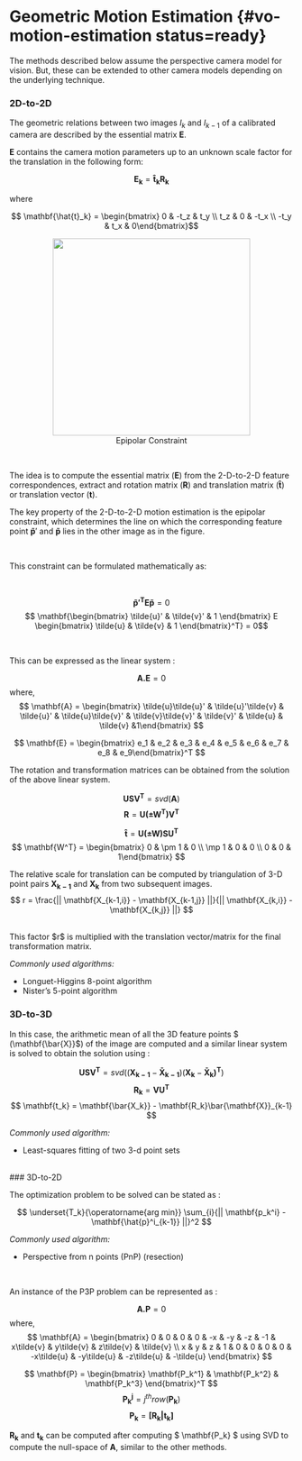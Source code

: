 # Geometric Motion Estimation {#vo-motion-estimation status=ready}

The methods described below assume the perspective camera model for vision. But, these can be extended to other camera models depending on the underlying technique.

### 2D-to-2D


The geometric relations between two images $I_k$ and $I_{k-1}$ of a calibrated camera are described by the essential matrix $\mathbf{E}$.

$\mathbf{E}$ contains the camera motion parameters up to an unknown scale factor for the translation in the following form:

$$ \mathbf{E_k} = \mathbf{\hat{t}_k R_k} $$

where



$$ \mathbf{\hat{t}_k} =  \begin{bmatrix} 0 & -t_z & t_y \\ t_z & 0 & -t_x \\ -t_y & t_x & 0\end{bmatrix}$$

<center>
<figure>
    <img style='width:25em' src="figures/epipolar.png"/>
    <figcaption>Epipolar Constraint</figcaption>
</figure>
</center>

<br/>

The idea is to compute the essential matrix ($\mathbf{E}$) from the 2-D-to-2-D feature correspondences, extract and rotation matrix ($\mathbf{R}$) and translation matrix ($\mathbf{\hat{t}}$) or translation vector ($\mathbf{t}$).

The key property of the 2-D-to-2-D motion estimation is the epipolar constraint, which determines the line on which the corresponding feature point $\mathbf{\tilde{p}}'$ and $\mathbf{\tilde{p}}$ lies in the other image as in the figure.

<br/>

This constraint can be formulated mathematically as:

<br/>

$$ \mathbf{\tilde{p}'^TE\tilde{p}} = 0$$
$$ \mathbf{\begin{bmatrix} \tilde{u}' & \tilde{v}' & 1 \end{bmatrix} E \begin{bmatrix} \tilde{u} & \tilde{v} & 1 \end{bmatrix}^T} = 0$$

<br/>

This can be expressed as the linear system :

$$ \mathbf{A.E} = 0$$
where,$$ \mathbf{A} = \begin{bmatrix} \tilde{u}\tilde{u}' &  \tilde{u}'\tilde{v} & \tilde{u}' &  \tilde{u}\tilde{v}' & \tilde{v}\tilde{v}' & \tilde{v}' &  \tilde{u} & \tilde{v} &1\end{bmatrix}  $$

$$ \mathbf{E} = \begin{bmatrix} e_1 & e_2 & e_3 & e_4 & e_5 & e_6 & e_7 & e_8 & e_9\end{bmatrix}^T  $$

The rotation and transformation matrices can be obtained from the solution of the above linear system.

$$ \mathbf{USV^T} = svd(\mathbf{A})   $$
$$ \mathbf{R} = \mathbf{U (\pm W^T) V^T}$$

$$ \mathbf{\hat{t}} = \mathbf{U (\pm W) S U^T}$$
$$ \mathbf{W^T} = \begin{bmatrix} 0 & \pm 1 & 0 \\ \mp 1 & 0 & 0 \\ 0 & 0 & 1\end{bmatrix} $$

The relative scale for translation can be computed by triangulation of 3-D point pairs $\mathbf{X_{k-1}}$ and $\mathbf{X_{k}}$ from two subsequent images.
$$ r = \frac{|| \mathbf{X_{k-1,i}} - \mathbf{X_{k-1,j}} ||}{|| \mathbf{X_{k,i}} - \mathbf{X_{k,j}} ||} $$

<br/>
This factor $r$ is multiplied with the translation vector/matrix for the final transformation matrix.
<br/>

*Commonly used algorithms:*
<br/>

  - Longuet-Higgins 8-point algorithm
  - Nister’s 5-point algorithm

### 3D-to-3D

In this case, the arithmetic mean of all the 3D feature points $ (\mathbf{\bar{X}}$) of the image are computed and a similar linear system is solved to obtain the solution using :

$$ \mathbf{USV^T} = svd((\mathbf{X_{k-1}} -\mathbf{\bar{X}_{k-1}})(\mathbf{X_{k}} - \mathbf{\bar{X}_{k})^T})$$
$$ \mathbf{R_k} = \mathbf{VU^T} $$
$$ \mathbf{t_k} = \mathbf{\bar{X_k}} - \mathbf{R_k}\bar{\mathbf{X}}_{k-1}  $$

*Commonly used algorithm:*
  <br/>

  -  Least-squares fitting of two 3-d point sets

<br/>
### 3D-to-2D

The optimization problem to be solved can be stated as :

$$ \underset{T_k}{\operatorname{arg min}} \sum_{i}{|| \mathbf{p_k^i} - \mathbf{\hat{p}^i_{k-1}} ||}^2 $$


*Commonly used algorithm:*
<br/>

  -  Perspective from n points (PnP) (resection)

<br/>

An instance of the P3P problem can be represented as :
<br/>

$$ \mathbf{A.P} = 0$$
where,$$ \mathbf{A} = \begin{bmatrix} 0 & 0 & 0 & 0 & -x & -y & -z & -1 & x\tilde{v} &  y\tilde{v} & z\tilde{v} & \tilde{v} \\ x & y & z & 1 &  0 & 0 & 0 & 0 & -x\tilde{u} &  -y\tilde{u} & -z\tilde{u} & -\tilde{u} \end{bmatrix}  $$

$$ \mathbf{P} = \begin{bmatrix} \mathbf{P_k^1} & \mathbf{P_k^2} & \mathbf{P_k^3} \end{bmatrix}^T $$
$$ \mathbf{P_k^j} = j^{th}row(\mathbf{P_k}) $$
$$ \mathbf{P_k} = \mathbf{[R_k|t_k]} $$

$\mathbf{R_k}$ and $\mathbf{t_k}$ can be computed after computing $ \mathbf{P_k}  $ using SVD to compute the null-space of $\mathbf{A}$, similar to the other methods.
